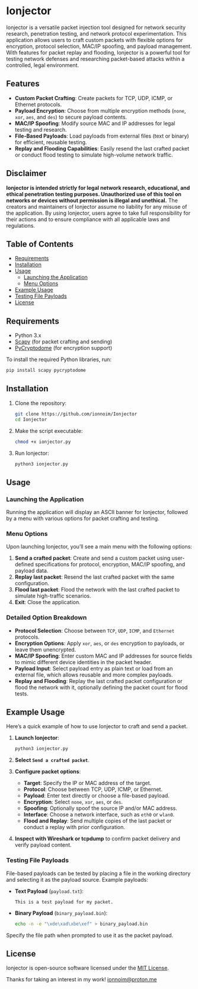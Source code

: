 # Ionjector

Ionjector is a versatile packet injection tool designed for network security research, penetration testing, and network protocol experimentation. This application allows users to craft custom packets with flexible options for encryption, protocol selection, MAC/IP spoofing, and payload management. With features for packet replay and flooding, Ionjector is a powerful tool for testing network defenses and researching packet-based attacks within a controlled, legal environment.

## Features

- **Custom Packet Crafting**: Create packets for TCP, UDP, ICMP, or Ethernet protocols.
- **Payload Encryption**: Choose from multiple encryption methods (`none`, `xor`, `aes`, and `des`) to secure payload contents.
- **MAC/IP Spoofing**: Modify source MAC and IP addresses for legal testing and research.
- **File-Based Payloads**: Load payloads from external files (text or binary) for efficient, reusable testing.
- **Replay and Flooding Capabilities**: Easily resend the last crafted packet or conduct flood testing to simulate high-volume network traffic.

## Disclaimer

**Ionjector is intended strictly for legal network research, educational, and ethical penetration testing purposes. Unauthorized use of this tool on networks or devices without permission is illegal and unethical.** The creators and maintainers of Ionjector assume no liability for any misuse of the application. By using Ionjector, users agree to take full responsibility for their actions and to ensure compliance with all applicable laws and regulations.

## Table of Contents

- [Requirements](#requirements)
- [Installation](#installation)
- [Usage](#usage)
  - [Launching the Application](#launching-the-application)
  - [Menu Options](#menu-options)
- [Example Usage](#example-usage)
- [Testing File Payloads](#testing-file-payloads)
- [License](#license)

## Requirements

- Python 3.x
- [Scapy](https://scapy.net/) (for packet crafting and sending)
- [PyCryptodome](https://pycryptodome.readthedocs.io/) (for encryption support)

To install the required Python libraries, run:

```bash
pip install scapy pycryptodome
```

## Installation

1. Clone the repository:
   ```bash
   git clone https://github.com/ionnoim/Ionjector
   cd Ionjector
   ```

2. Make the script executable:
   ```bash
   chmod +x ionjector.py
   ```

3. Run Ionjector:
   ```bash
   python3 ionjector.py
   ```

## Usage

### Launching the Application

Running the application will display an ASCII banner for Ionjector, followed by a menu with various options for packet crafting and testing.

### Menu Options

Upon launching Ionjector, you’ll see a main menu with the following options:

1. **Send a crafted packet**: Create and send a custom packet using user-defined specifications for protocol, encryption, MAC/IP spoofing, and payload data.
2. **Replay last packet**: Resend the last crafted packet with the same configuration.
3. **Flood last packet**: Flood the network with the last crafted packet to simulate high-traffic scenarios.
4. **Exit**: Close the application.

### Detailed Option Breakdown

- **Protocol Selection**: Choose between `TCP`, `UDP`, `ICMP`, and `Ethernet` protocols.
- **Encryption Options**: Apply `xor`, `aes`, or `des` encryption to payloads, or leave them unencrypted.
- **MAC/IP Spoofing**: Enter custom MAC and IP addresses for source fields to mimic different device identities in the packet header.
- **Payload Input**: Select payload entry as plain text or load from an external file, which allows reusable and more complex payloads.
- **Replay and Flooding**: Replay the last crafted packet configuration or flood the network with it, optionally defining the packet count for flood tests.

## Example Usage

Here’s a quick example of how to use Ionjector to craft and send a packet.

1. **Launch Ionjector**:
   ```bash
   python3 ionjector.py
   ```

2. **Select `Send a crafted packet`**.

3. **Configure packet options**:
   - **Target**: Specify the IP or MAC address of the target.
   - **Protocol**: Choose between TCP, UDP, ICMP, or Ethernet.
   - **Payload**: Enter text directly or choose a file-based payload.
   - **Encryption**: Select `none`, `xor`, `aes`, or `des`.
   - **Spoofing**: Optionally spoof the source IP and/or MAC address.
   - **Interface**: Choose a network interface, such as `eth0` or `wlan0`.
   - **Flood and Replay**: Send multiple copies of the last packet or conduct a replay with prior configuration.

4. **Inspect with Wireshark or tcpdump** to confirm packet delivery and verify payload content.

### Testing File Payloads

File-based payloads can be tested by placing a file in the working directory and selecting it as the payload source. Example payloads:

- **Text Payload** (`payload.txt`):
  ```plaintext
  This is a test payload for my packet.
  ```
- **Binary Payload** (`binary_payload.bin`):
  ```bash
  echo -n -e "\xde\xad\xbe\xef" > binary_payload.bin
  ```

Specify the file path when prompted to use it as the packet payload.

## License

Ionjector is open-source software licensed under the [MIT License](LICENSE).

Thanks for taking an interest in my work! ionnoim@proton.me
